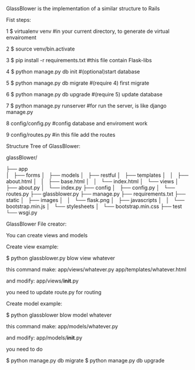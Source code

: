 GlassBlower is the implementation of a similar structure to Rails

Fist steps:

1 $ virtualenv venv  #in your current directory, to generate de virtual envairoment

2 $ source venv/bin.activate

3 $ pip install -r requirements.txt #this file contain Flask-libs

4 $ python manage.py db init #(optional)start database

5 $ python manage.py db migrate #(require 4) first migrate

6 $ python manage.py db upgrade #(require 5) update database

7 $ python manage.py runserver #for run the server, is like django manage.py

8 config/config.py #config database and enviroment work
 
9 config/routes.py #in this file add the routes

Structure Tree of GlassBlower:

glassBlower/

├── app <br />
│   ├── forms
│   ├── models
│   ├── restful
│   ├── templates
│   │   ├── about.html
│   │   ├── base.html
│   │   └── index.html
│   └── views
│       ├── about.py
│       └── index.py
├── config
│   ├── config.py
│   └── routes.py
├── glassblower.py
├── manage.py
├── requirements.txt
├── static
│   ├── images
│   │   └── flask.png
│   ├── javascripts
│   │   └── bootstrap.min.js
│   └── stylesheets
│       └── bootstrap.min.css
├── test
└── wsgi.py



GlassBlower File creator:

You can create views and models

Create view example:

$ python glassblower.py blow view whatever

 this command make:
  app/views/whatever.py
  app/templates/whatever.html

 and modify: 
  app/views/__init__.py

 you need to update route.py for routing

Create model example:

$ python glassblower blow model whatever

 this command make:
  app/models/whatever.py
 
 and modify:
  app/models/__init__.py

 you need to do

 $ python manage.py db migrate
 $ python manage.py db upgrade
